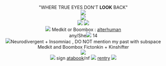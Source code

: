 <p align="center">
  "WHERE TRUE EYES DON'T <B>LOOK</B> BACK" <br><img src="https://64.media.tumblr.com/ed405ae031fd64647f617e3bb5171ffb/c3cfc3267c678853-2a/s400x600/aa77b604eb0a0011314d5140c1e2ef3fb5ce5482.pnj"><br> <img src="https://64.media.tumblr.com/f848a78a6d1d83a5eb272db563173a6a/b572a179094d603f-8d/s75x75_c1/f5301e3d2c3432a286f52b781585a59a731652c7.gifv"><br>
  <img src="https://media1.tenor.com/m/lKhZQ8IETIMAAAAC/medkit-phighting.gif"<br>
  <Img src="https://media.discordapp.net/attachments/1112204674083344486/1178474435452338258/ezgif.com-resize_5.gif?ex=657646d8&is=6563d1d8&hm=3b9095abd19ce76e6fdc24f32ff54ae7657d53602fa39edf47a96b14f21e4323&=&width=402&height=416"><br<
<img align="center" <img src="https://media.discordapp.net/attachments/1112204674083344486/1178474435452338258/ezgif.com-resize_5.gif?ex=657646d8&is=6563d1d8&hm=3b9095abd19ce76e6fdc24f32ff54ae7657d53602fa39edf47a96b14f21e4323&=&width=402&height=416">
<br> <img src="https://64.media.tumblr.com/941fe0b1502e14f6c6a4f200b838c99e/58746fc41913af53-06/s75x75_c1/6da3e8119f4b0497172d55475f1cf8b5c235f631.gifv"> Medkit or Boombox : <a href="https://alterhumanity.fandom.com/wiki/Alterhuman" title="alterhuman info"> alterhuman</a> <br>
  any/She<img src="https://64.media.tumblr.com/cf33397e09c7465d38a2be6466648104/947c97dfa206d4c9-61/s75x75_c1/b9d09e9fd424b7c567034fb9780b2ae282d25611.gifv">  14 <br><img src="https://64.media.tumblr.com/f51a1c0168f0d396c7686d2e20db86e6/677352c2cfecb1b5-39/s75x75_c1/fcd52a95345da90ee1fae26d5d352eafea2b1e42.gifv"<br>Neurodivergent + Insomniac ,  DO NOT mention my past with subspace<br>Medkit and Boombox Fictonkin + Kinshifter
  <br><img src="https://64.media.tumblr.com/59b1d2933578c736f5d58d92b7582186/c1eb8812e826ed67-5f/s400x600/12b8c9a47fffe78d1284237aaf43e7f5693b1cfe.gifv"><br> <Img src="https://64.media.tumblr.com/328767b9f0f6e1e3101f8a13c8decc54/58746fc41913af53-27/s75x75_c1/c6c1b041e15117e8cb8fba03d0c6eff4aa139fbc.gifv"> sign <a href="https://medkitzz.atabook.org/" title="ata">atabook</a>/nf <img src="https://64.media.tumblr.com/377f5ce6b09c5165f8ace4b5dbfccf0a/e6b21a129b8813ba-33/s75x75_c1/16a0b8c3faad9b196bb8ac29436a049da9b65059.gifv"> <a href="https://rentry.co/Rainboxx" title="rentry">rentry</a>  <img src="https://64.media.tumblr.com/328767b9f0f6e1e3101f8a13c8decc54/58746fc41913af53-27/s75x75_c1/c6c1b041e15117e8cb8fba03d0c6eff4aa139fbc.gifv"><BR>
